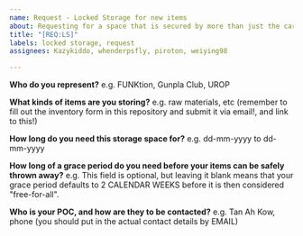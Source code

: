 ```yaml
---
name: Request - Locked Storage for new items
about: Requesting for a space that is secured by more than just the card scan for new item storage
title: "[REQ:LS]"
labels: locked storage, request
assignees: Kazykiddo, whenderpsfly, piroton, weiying98

---
```


**Who do you represent?**
e.g. FUNKtion, Gunpla Club, UROP

**What kinds of items are you storing?**
e.g. raw materials, etc
(remember to fill out the inventory form in this repository and submit it via email!, and link to this!)

**How long do you need this storage space for?**
e.g. dd-mm-yyyy to dd-mm-yyyy

**How long of a grace period do you need before your items can be safely thrown away?**
e.g. This field is optional, but leaving it blank means that your grace period defaults to 2 CALENDAR WEEKS before it is then considered "free-for-all".

**Who is your POC, and how are they to be contacted?**
e.g. Tan Ah Kow, phone (you should put in the actual contact details by EMAIL)
